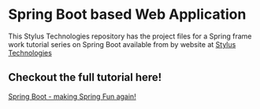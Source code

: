 # Spring Boot based Web Application
This Stylus Technologies repository has the project files for a Spring frame work tutorial series on Spring Boot available from by website at [Stylus Technologies](http://stylus-tech.net)

## Checkout the full tutorial here!
[Spring Boot - making Spring Fun again!](http://stylus-tech.net/spring-boot-web-application-part-1-spring-initializr/)
